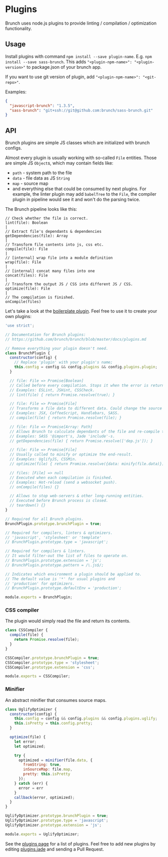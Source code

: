 # Plugins

Brunch uses node.js plugins to provide linting / compilation / optimization functionality.

## Usage

Install plugins with command `npm install --save plugin-name`. E.g. `npm install --save sass-brunch`. This adds `"<plugin-npm-name>": "<plugin-version>"` to package.json of your brunch app.

If you want to use git version of plugin, add `"<plugin-npm-name>": "<git-repo>"`.

Examples:

```json
{
  "javascript-brunch": "1.3.5",
  "sass-brunch": "git+ssh://git@github.com:brunch/sass-brunch.git"
}
```

## API

Brunch plugins are simple JS classes which are initialized with brunch configs.

Almost every plugin is usually working with so-called `File` entities.
Those are simple JS `Object`s, which may contain fields like:

- `path` - system path to the file
- `data` - file data as JS `String`
- `map` - source map
- and everything else that could be consumed by next plugins.
  For example, the linter plugin may add `babelTree` to the `File`,
  the compiler plugin in pipeline would see it and won't do the parsing twice.

The Brunch pipeline looks like this:

```
// Check whether the file is correct.
lint(file): Boolean
|
// Extract file's dependants & dependencies
getDependencies(file): Array
|
// Transform file contents into js, css etc.
compile(file): File
|
// [internal] wrap file into a module definition
wrap(file): File
|
// [internal] concat many files into one
concat(files): File
|
// Transform the output JS / CSS into different JS / CSS.
optimize(file): File
|
// The compilation is finished.
onCompile(files)
```

Let's take a look at the [boilerplate plugin](https://github.com/brunch/brunch-boilerplate-plugin). Feel free to use it to create your own plugins:

```javascript
'use strict';

// Documentation for Brunch plugins:
// https://github.com/brunch/brunch/blob/master/docs/plugins.md

// Remove everything your plugin doesn't need.
class BrunchPlugin {
  constructor(config) {
    // Replace 'plugin' with your plugin's name;
    this.config = config && config.plugins && config.plugins.plugin;
  }

  // file: File => Promise[Boolean]
  // Called before every compilation. Stops it when the error is returned.
  // Examples: ESLint, JSHint, CSSCheck.
  // lint(file) { return Promise.resolve(true); }

  // file: File => Promise[File]
  // Transforms a file data to different data. Could change the source map etc.
  // Examples: JSX, CoffeeScript, Handlebars, SASS.
  // compile(file) { return Promise.resolve(file); }

  // file: File => Promise[Array: Path]
  // Allows Brunch to calculate dependants of the file and re-compile them too.
  // Examples: SASS '@import's, Jade 'include'-s.
  // getDependencies(file) { return Promise.resolve(['dep.js']); }

  // file: File => Promise[File]
  // Usually called to minify or optimize the end-result.
  // Examples: UglifyJS, CSSMin.
  // optimize(file) { return Promise.resolve({data: minify(file.data)}); }

  // files: [File] => null
  // Executed when each compilation is finished.
  // Examples: Hot-reload (send a websocket push).
  // onCompile(files) {}

  // Allows to stop web-servers & other long-running entities.
  // Executed before Brunch process is closed.
  // teardown() {}
}

// Required for all Brunch plugins.
BrunchPlugin.prototype.brunchPlugin = true;

// Required for compilers, linters & optimizers.
// 'javascript', 'stylesheet' or 'template'
// BrunchPlugin.prototype.type = 'javascript';

// Required for compilers & linters.
// It would filter-out the list of files to operate on.
// BrunchPlugin.prototype.extension = 'js';
// BrunchPlugin.prototype.pattern = /\.js$/;

// Indicates which environment a plugin should be applied to.
// The default value is '*' for usual plugins and
// 'production' for optimizers.
// BrunchPlugin.prototype.defaultEnv = 'production';

module.exports = BrunchPlugin;
```

### CSS compiler
The plugin would simply read the file and return its contents.

```javascript
class CSSCompiler {
  compile(file) {
    return Promise.resolve(file);
  }
}

CSSCompiler.prototype.brunchPlugin = true;
CSSCompiler.prototype.type = 'stylesheet';
CSSCompiler.prototype.extension = 'css';

module.exports = CSSCompiler;
```

### Minifier

An abstract minifier that consumes source maps.

```javascript
class UglifyOptimizer {
  constructor(config) {
    this.config = config && config.plugins && config.plugins.uglify;
    this.isPretty = this.config.pretty;
  }

  optimize(file) {
    let error;
    let optimized;

    try {
      optimized = minifier(file.data, {
        fromString: true,
        inSourceMap: file.map,
        pretty: this.isPretty
      });
    } catch (err) {
      error = err
    }
    callback(error, optimized);
  }
}

UglifyOptimizer.prototype.brunchPlugin = true;
UglifyOptimizer.prototype.type = 'javascript';
UglifyOptimizer.prototype.extension = 'js';

module.exports = UglifyOptimizer;
```

See the [plugins page](http://brunch.io/plugins.html) for a list of plugins. Feel free to add new plugins by editing [plugins.jade](https://github.com/brunch/brunch.github.io/blob/brunch/app/plugins.jade) and sending a Pull Request.
